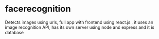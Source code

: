 # facerecognition
Detects images using urls, full app with frontend using react.js , it uses an image recognition API, has its own server  using node and express and it is database
